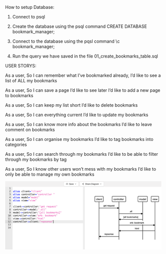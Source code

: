 How to setup Database:

1. Connect to psql

2. Create the database using the psql command CREATE DATABASE bookmark_manager;

3. Connect to the database using the pqsl command \c bookmark_manager;

4. Run the query we have saved in the file 01_create_bookmarks_table.sql





USER STORYS:

As a user,
So I can remember what I’ve bookmarked already,
I’d like to see a list of ALL my bookmarks

As a user,
So I can save a page I’d like to see later
I’d like to add a new page to bookmarks

As a user,
So I can keep my list short
I’d like to delete bookmarks

As a user,
So I can everything current
I’d like to update my bookmarks

As a user,
So I can know more info about the bookmarks
I’d like to leave comment on bookmarks

As a user,
So I can organise my bookmarks
I’d like to tag bookmarks into categories

As a user,
So I can search through my bookmarks
I’d like to be able to filter through my bookmarks by tag

As a user,
So I know other users won’t mess with my bookmarks
I’d like to only be able to manage my own bookmarks

![plot](./diagrams/user-story-1.png)